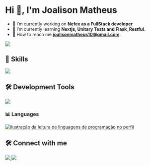 <h1 align="left">Hi 👋, I'm Joalison Matheus</h1>

- 🔭 I’m currently working on **Nefex as a FullStack developer**
- 🌱 I’m currently learning **Nextjs, Unitary Tests and Flask_Restful**.
- 🤝 How to reach me **joalisonmatheus10@gmail.com**. 
<p align="left">
	<img src="https://github-readme-stats.vercel.app/api?username=JoalisonM&show_icons=true&theme=material-palenight"></img>

<h2>🚀 Skills</h2>

<p align="left">
  <a href="https://skillicons.dev">
    <img src="https://skillicons.dev/icons?i=js,ts,react,nextjs,vue,tailwind,styledcomponents,flask,java,spring,aws,docker,nginx" />
  </a>
</p>
</p>

## 🛠️ Development Tools

<p align="left">
  <a href="https://skillicons.dev">
    <img src="https://skillicons.dev/icons?i=vscode,figma,git," />
  </a>
</p>

### 📊 Languages

<p align="left">
	<a href="https://github.com/JoalisonM" title="ilustração do mapeamento de linguagens">
  		<img align="center" src="https://github-readme-stats.vercel.app/api/top-langs/?username=JoalisonM&theme=material-palenight&hide_langs_below=1" alt="ilustração da leitura de linguagens de programação no perfil"/>
	</a>
</p>

## 🛠️ Connect with me

<p align="left">
  <a href="https://www.linkedin.com/in/joalison-matheus-125781208/" target="blank">
  <img src="https://img.shields.io/badge/linkedin-%230077B5.svg?&style=for-the-badge&logo=linkedin&logoColor=white">
  </a>
  <a href="https://www.instagram.com/joalison.matheus/" target="blank">
  <img src = "https://img.shields.io/badge/instagram-%23E4405F.svg?&style=for-the-badge&logo=instagram&logoColor=white" /></a>
</p>
